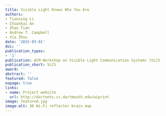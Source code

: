 ```yaml
---
title: Visible Light Knows Who You Are
authors:
- Tianxing Li
- Chuankai An
- Zhao Tian
- Andrew T. Campbell
- Xia Zhou
date: '2015-03-01'
doi: ''
publication_types:
- '1'
publication: ACM Workshop on Visible Light Communication Systems (VLCS), 2015
publication_short: VLCS
award: ''
abstract: ''
featured: false
nopage: true
links:
- name: Project website
  url: http://dartnets.cs.dartmouth.edu/wiprint
image: featured.jpg
image-alt: 3D Wi-Fi reflector brain map
---
```



